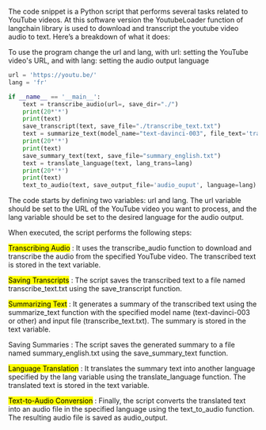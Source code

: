 The code snippet is a Python script that performs several tasks related to YouTube videos. 
At this software version the YoutubeLoader function of langchain library is used to download and transcript the youtube video audio to text.
Here’s a breakdown of what it does:

To use the program change the url and lang, 
with url: setting the YouTube video's URL, 
and with lang: setting the audio output language

```python
url = 'https://youtu.be/'
lang = 'fr'

if __name__ == '__main__':
    text = transcribe_audio(url=, save_dir="./")
    print(20*'*')
    print(text)
    save_transcript(text, save_file="./transcribe_text.txt")
    text = summarize_text(model_name="text-davinci-003", file_text='transcribe_text.txt')
    print(20*'*')
    print(text)
    save_summary_text(text, save_file="summary_english.txt")
    text = translate_language(text, lang_trans=lang)
    print(20*'*')
    print(text)
    text_to_audio(text, save_output_file='audio_ouput', language=lang)
```

The code starts by defining two variables: url and lang. The url variable should be set to the URL of the YouTube video you want to process, and the lang variable should be set to the desired language for the audio output.

When executed, the script performs the following steps:

<mark>Transcribing Audio</mark> : It uses the transcribe_audio function to download and transcribe the audio from the specified YouTube video. The transcribed text is stored in the text variable.

<mark>Saving Transcripts</mark> : The script saves the transcribed text to a file named transcribe_text.txt using the save_transcript function.

<mark>Summarizing Text</mark> : It generates a summary of the transcribed text using the summarize_text function with the specified model name (text-davinci-003 or other) and input file (transcribe_text.txt). The summary is stored in the text variable.

Saving Summaries</mark> : The script saves the generated summary to a file named summary_english.txt using the save_summary_text function.

<mark>Language Translation</mark> : It translates the summary text into another language specified by the lang variable using the translate_language function. The translated text is stored in the text variable.

<mark>Text-to-Audio Conversion</mark> : Finally, the script converts the translated text into an audio file in the specified language using the text_to_audio function. The resulting audio file is saved as audio_output.
